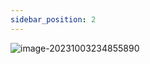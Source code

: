 ```yaml
---
sidebar_position: 2
---
```


![image-20231003234855890](https://s2.loli.net/2023/10/03/W2KxRhiPpgQ9O1F.png)



​	